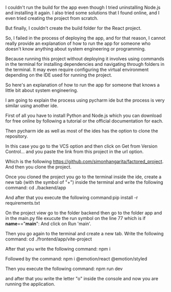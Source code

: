 I couldn't run the build for the app even though I tried uninstalling Node.js and installing it again. I also tried some solutions that I found online, and I even tried creating the project from scratch.

But finally, I couldn't create the build folder for the React project.

So, I failed in the process of deploying the app, and for that reason, I cannot really provide an explanation of how to run the app for someone who doesn't know anything about system engineering or programming.

Because running this project without deploying it involves using commands in the terminal for installing dependencies and navigating through folders in the terminal.
It may even require configuring the virtual environment depending on the IDE used for running the project.



So here's an explanation of how to run the app for someone that knows a little bit about system engineering.

I am going to explain the process using pycharm ide but the process is very similar using another ide.

First of all you have to install Python and Node.js which you can download for free online by following a tutorial or the official documentation for each.

Then pycharm ide as well as most of the ides has the option to clone the repository.

In this case you go to the VCS option and then click on Get from Version Control... and you paste the link from this project in the url option. 

Which is the following https://github.com/simonhangarita/factored_project. And then you clone the project.

Once you cloned the project you go to the terminal inside the ide, create a new tab (with the symbol of "+") inside the terminal and write the following 
command: cd ./backend/app

And after that you execute the following command:pip install -r requirements.txt

On the project view go to the folder backend then go to the folder app and in the main.py file exucute the run symbol on the line 77 which is if __name__=="__main__":
And click on Run 'main'.

Then you go again to the terminal and create a new tab. Write the following command: cd ./frontend/app/vite-project 

After that you write the following command: npm i

Followed by the command: npm i @emotion/react @emotion/styled

Then you execute the following command: npm run dev

and after that you write the letter "o" inside the console and now you are running the application.






